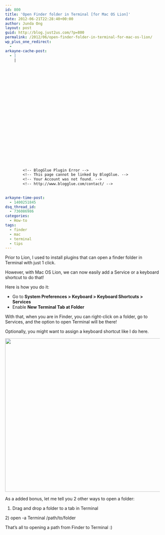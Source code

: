 ```yaml
---
id: 800
title: 'Open Finder folder in Terminal [for Mac OS Lion]'
date: 2012-06-21T22:28:40+00:00
author: Junda Ong
layout: post
guid: http://blog.just2us.com/?p=800
permalink: /2012/06/open-finder-folder-in-terminal-for-mac-os-lion/
wp_plus_one_redirect:
  - 
arkayne-cache-post:
  - |
    |
        
        
        
        
        
        
        
        
        
        
        
        
        
        
        
        
        
        
        
        
        
        
        
        <!-- BlogGlue Plugin Error -->
        <!-- This page cannot be linked by BlogGlue. -->
        <!-- Your Account was not found. -->
        <!-- http://www.blogglue.com/contact/ -->
        
        
arkayne-time-post:
  - 1400251845
dsq_thread_id:
  - 736086986
categories:
  - How-to
tags:
  - finder
  - mac
  - terminal
  - tips
---
```

Prior to Lion, I used to install plugins that can open a finder folder in Terminal with just 1 click.

However, with Mac OS Lion, we can now easily add a Service or a keyboard shortcut to do that!

Here is how you do it:

  * Go to **System Preferences > Keyboard > Keyboard Shortcuts > Services**
  * Enable **New Terminal Tab at Folder**

With that, when you are in Finder, you can right-click on a folder, go to Services, and the option to open Terminal will be there!

Optionally, you might want to assign a keyboard shortcut like I do here.
  
<a href="http://blog.just2us.com/wp-content/uploads/2012/06/open-here-Terminal-Mac.png" onclick="__gaTracker('send', 'event', 'outbound-article', 'http://blog.just2us.com/wp-content/uploads/2012/06/open-here-Terminal-Mac.png', '');"><img class="aligncenter  wp-image-802" title="open here Terminal Mac" src="http://blog.just2us.com/wp-content/uploads/2012/06/open-here-Terminal-Mac.png" alt="" width="547" height="498" srcset="http://blog.just2us.com/wp-content/uploads/2012/06/open-here-Terminal-Mac-300x273.png 300w, http://blog.just2us.com/wp-content/uploads/2012/06/open-here-Terminal-Mac.png 782w" sizes="(max-width: 547px) 100vw, 547px" /></a>
  
As a added bonus, let me tell you 2 other ways to open a folder:

1) Drag and drop a folder to a tab in Terminal

2) open -a Terminal /path/to/folder

That&#8217;s all to opening a path from Finder to Terminal :)

<div style="font-size:0px;height:0px;line-height:0px;margin:0;padding:0;clear:both">
</div>